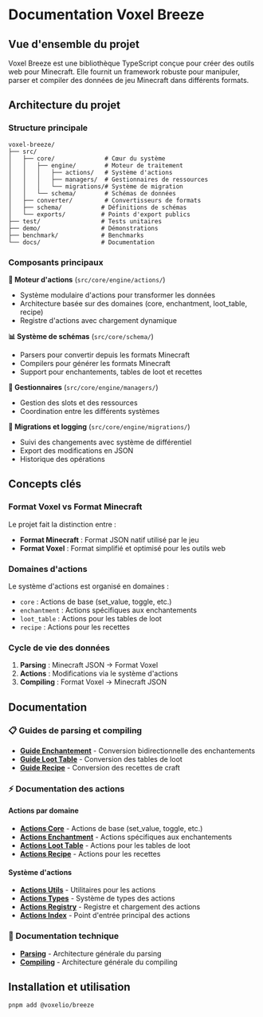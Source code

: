 # Documentation Voxel Breeze

## Vue d'ensemble du projet

Voxel Breeze est une bibliothèque TypeScript conçue pour créer des outils web
pour Minecraft. Elle fournit un framework robuste pour manipuler, parser et
compiler des données de jeu Minecraft dans différents formats.

## Architecture du projet

### Structure principale

```
voxel-breeze/
├── src/
│   ├── core/              # Cœur du système
│   │   ├── engine/        # Moteur de traitement
│   │   │   ├── actions/   # Système d'actions
│   │   │   ├── managers/  # Gestionnaires de ressources
│   │   │   └── migrations/# Système de migration
│   │   └── schema/        # Schémas de données
│   ├── converter/         # Convertisseurs de formats
│   ├── schema/           # Définitions de schémas
│   └── exports/          # Points d'export publics
├── test/                 # Tests unitaires
├── demo/                 # Démonstrations
├── benchmark/            # Benchmarks
└── docs/                 # Documentation
```

### Composants principaux

**🔧 Moteur d'actions** (`src/core/engine/actions/`)

- Système modulaire d'actions pour transformer les données
- Architecture basée sur des domaines (core, enchantment, loot_table, recipe)
- Registre d'actions avec chargement dynamique

**📊 Système de schémas** (`src/core/schema/`)

- Parsers pour convertir depuis les formats Minecraft
- Compilers pour générer les formats Minecraft
- Support pour enchantements, tables de loot et recettes

**🔄 Gestionnaires** (`src/core/engine/managers/`)

- Gestion des slots et des ressources
- Coordination entre les différents systèmes

**📝 Migrations et logging** (`src/core/engine/migrations/`)

- Suivi des changements avec système de différentiel
- Export des modifications en JSON
- Historique des opérations

## Concepts clés

### Format Voxel vs Format Minecraft

Le projet fait la distinction entre :

- **Format Minecraft** : Format JSON natif utilisé par le jeu
- **Format Voxel** : Format simplifié et optimisé pour les outils web

### Domaines d'actions

Le système d'actions est organisé en domaines :

- `core` : Actions de base (set_value, toggle, etc.)
- `enchantment` : Actions spécifiques aux enchantements
- `loot_table` : Actions pour les tables de loot
- `recipe` : Actions pour les recettes

### Cycle de vie des données

1. **Parsing** : Minecraft JSON → Format Voxel
2. **Actions** : Modifications via le système d'actions
3. **Compiling** : Format Voxel → Minecraft JSON

## Documentation

### 📋 Guides de parsing et compiling

- [**Guide Enchantement**](./enchantment-guide.md) - Conversion bidirectionnelle
  des enchantements
- [**Guide Loot Table**](./loot-table-guide.md) - Conversion des tables de loot
- [**Guide Recipe**](./recipe-guide.md) - Conversion des recettes de craft

### ⚡ Documentation des actions

#### Actions par domaine

- [**Actions Core**](./actions-core.md) - Actions de base (set_value, toggle,
  etc.)
- [**Actions Enchantment**](./actions-enchantment.md) - Actions spécifiques aux
  enchantements
- [**Actions Loot Table**](./actions-loot-table.md) - Actions pour les tables de
  loot
- [**Actions Recipe**](./actions-recipe.md) - Actions pour les recettes

#### Système d'actions

- [**Actions Utils**](./actions-utils.md) - Utilitaires pour les actions
- [**Actions Types**](./actions-types.md) - Système de types des actions
- [**Actions Registry**](./actions-registry.md) - Registre et chargement des
  actions
- [**Actions Index**](./actions-index.md) - Point d'entrée principal des actions

### 🔧 Documentation technique

- [**Parsing**](./parsing.md) - Architecture générale du parsing
- [**Compiling**](./compiling.md) - Architecture générale du compiling

## Installation et utilisation

```bash
pnpm add @voxelio/breeze
```
